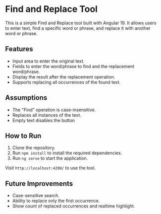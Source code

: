 # Find and Replace Tool

This is a simple Find and Replace tool built with Angular 19. It allows users to enter text, find a specific word or phrase, and replace it with another word or phrase.

## Features
- Input area to enter the original text.
- Fields to enter the word/phrase to find and the replacement word/phrase.
- Display the result after the replacement operation.
- Supports replacing all occurrences of the found text.

## Assumptions
- The "Find" operation is case-insensitive.
- Replaces all instances of the text.
- Empty text disables the button

## How to Run
1. Clone the repository.
2. Run `npm install` to install the required dependencies.
3. Run `ng serve` to start the application.

Visit `http://localhost:4200/` to use the tool.

## Future Improvements
- Case-sensitive search.
- Ability to replace only the first occurrence.
- Show count of replaced occurrences and realtime highlight.
